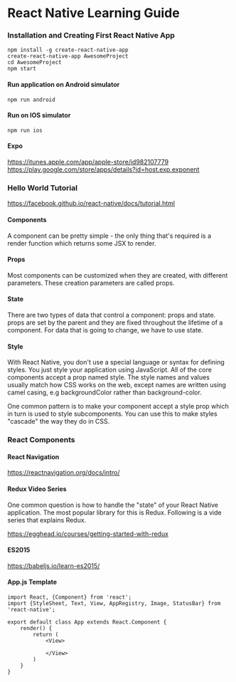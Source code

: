 # React Native Learning Guide

### Installation and Creating First React Native App

    npm install -g create-react-native-app
    create-react-native-app AwesomeProject
    cd AwesomeProject
    npm start


#### Run application on Android simulator

    npm run android

#### Run on IOS simulator

    npm run ios

#### Expo
https://itunes.apple.com/app/apple-store/id982107779
https://play.google.com/store/apps/details?id=host.exp.exponent

### Hello World Tutorial

https://facebook.github.io/react-native/docs/tutorial.html

#### Components

A component can be pretty simple - the only thing that's 
required is a render function which returns some JSX to render.

#### Props

Most components can be customized when they are created, 
with different parameters. These creation parameters are 
called props.


#### State

There are two types of data that control a component: 
props and state. props are set by the parent and they are 
fixed throughout the lifetime of a component. For data that
is going to change, we have to use state.


#### Style

With React Native, you don't use a special language or syntax
for defining styles. You just style your application using
JavaScript. All of the core components accept a prop named
style. The style names and values usually match how CSS works
on the web, except names are written using camel casing, e.g
backgroundColor rather than background-color.

One common pattern is to make your component accept a style 
prop which in turn is used to style subcomponents. You can use
this to make styles "cascade" the way they do in CSS.

### React Components

#### React Navigation

https://reactnavigation.org/docs/intro/

#### Redux Video Series

One common question is how to handle the "state" of your React 
Native application. The most popular library for this is Redux.
Following is a vide series that explains Redux.

https://egghead.io/courses/getting-started-with-redux

#### ES2015

https://babeljs.io/learn-es2015/

#### App.js Template

    import React, {Component} from 'react';
    import {StyleSheet, Text, View, AppRegistry, Image, StatusBar} from 'react-native';

    export default class App extends React.Component {
        render() {
            return (
                <View>

                </View>
            )
        }
    }

